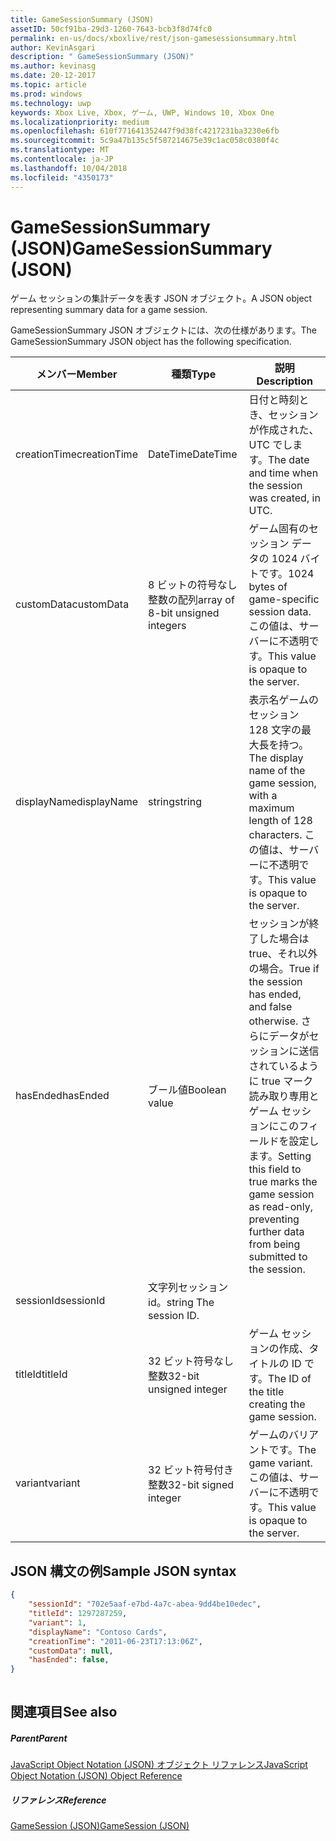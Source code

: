 ```yaml
---
title: GameSessionSummary (JSON)
assetID: 50cf91ba-29d3-1260-7643-bcb3f8d74fc0
permalink: en-us/docs/xboxlive/rest/json-gamesessionsummary.html
author: KevinAsgari
description: " GameSessionSummary (JSON)"
ms.author: kevinasg
ms.date: 20-12-2017
ms.topic: article
ms.prod: windows
ms.technology: uwp
keywords: Xbox Live, Xbox, ゲーム, UWP, Windows 10, Xbox One
ms.localizationpriority: medium
ms.openlocfilehash: 610f771641352447f9d38fc4217231ba3230e6fb
ms.sourcegitcommit: 5c9a47b135c5f587214675e39c1ac058c0380f4c
ms.translationtype: MT
ms.contentlocale: ja-JP
ms.lasthandoff: 10/04/2018
ms.locfileid: "4350173"
---
```

# <a name="gamesessionsummary-json"></a><span data-ttu-id="88889-104">GameSessionSummary (JSON)</span><span class="sxs-lookup"><span data-stu-id="88889-104">GameSessionSummary (JSON)</span></span>
<span data-ttu-id="88889-105">ゲーム セッションの集計データを表す JSON オブジェクト。</span><span class="sxs-lookup"><span data-stu-id="88889-105">A JSON object representing summary data for a game session.</span></span> 
<a id="ID4EN"></a>

  
 
<span data-ttu-id="88889-106">GameSessionSummary JSON オブジェクトには、次の仕様があります。</span><span class="sxs-lookup"><span data-stu-id="88889-106">The GameSessionSummary JSON object has the following specification.</span></span>
 
| <span data-ttu-id="88889-107">メンバー</span><span class="sxs-lookup"><span data-stu-id="88889-107">Member</span></span>| <span data-ttu-id="88889-108">種類</span><span class="sxs-lookup"><span data-stu-id="88889-108">Type</span></span>| <span data-ttu-id="88889-109">説明</span><span class="sxs-lookup"><span data-stu-id="88889-109">Description</span></span>| 
| --- | --- | --- | 
| <span data-ttu-id="88889-110">creationTime</span><span class="sxs-lookup"><span data-stu-id="88889-110">creationTime</span></span>| <span data-ttu-id="88889-111">DateTime</span><span class="sxs-lookup"><span data-stu-id="88889-111">DateTime</span></span>| <span data-ttu-id="88889-112">日付と時刻とき、セッションが作成された、UTC でします。</span><span class="sxs-lookup"><span data-stu-id="88889-112">The date and time when the session was created, in UTC.</span></span> | 
| <span data-ttu-id="88889-113">customData</span><span class="sxs-lookup"><span data-stu-id="88889-113">customData</span></span>| <span data-ttu-id="88889-114">8 ビットの符号なし整数の配列</span><span class="sxs-lookup"><span data-stu-id="88889-114">array of 8-bit unsigned integers</span></span>| <span data-ttu-id="88889-115">ゲーム固有のセッション データの 1024 バイトです。</span><span class="sxs-lookup"><span data-stu-id="88889-115">1024 bytes of game-specific session data.</span></span> <span data-ttu-id="88889-116">この値は、サーバーに不透明です。</span><span class="sxs-lookup"><span data-stu-id="88889-116">This value is opaque to the server.</span></span> | 
| <span data-ttu-id="88889-117">displayName</span><span class="sxs-lookup"><span data-stu-id="88889-117">displayName</span></span>| <span data-ttu-id="88889-118">string</span><span class="sxs-lookup"><span data-stu-id="88889-118">string</span></span>| <span data-ttu-id="88889-119">表示名ゲームのセッション 128 文字の最大長を持つ。</span><span class="sxs-lookup"><span data-stu-id="88889-119">The display name of the game session, with a maximum length of 128 characters.</span></span> <span data-ttu-id="88889-120">この値は、サーバーに不透明です。</span><span class="sxs-lookup"><span data-stu-id="88889-120">This value is opaque to the server.</span></span> | 
| <span data-ttu-id="88889-121">hasEnded</span><span class="sxs-lookup"><span data-stu-id="88889-121">hasEnded</span></span>| <span data-ttu-id="88889-122">ブール値</span><span class="sxs-lookup"><span data-stu-id="88889-122">Boolean value</span></span>| <span data-ttu-id="88889-123">セッションが終了した場合は true、それ以外の場合。</span><span class="sxs-lookup"><span data-stu-id="88889-123">True if the session has ended, and false otherwise.</span></span> <span data-ttu-id="88889-124">さらにデータがセッションに送信されているように true マーク読み取り専用とゲーム セッションにこのフィールドを設定します。</span><span class="sxs-lookup"><span data-stu-id="88889-124">Setting this field to true marks the game session as read-only, preventing further data from being submitted to the session.</span></span> | 
| <span data-ttu-id="88889-125">sessionId</span><span class="sxs-lookup"><span data-stu-id="88889-125">sessionId</span></span>| <span data-ttu-id="88889-126">文字列セッション id。</span><span class="sxs-lookup"><span data-stu-id="88889-126">string The session ID.</span></span> | 
| <span data-ttu-id="88889-127">titleId</span><span class="sxs-lookup"><span data-stu-id="88889-127">titleId</span></span>| <span data-ttu-id="88889-128">32 ビット符号なし整数</span><span class="sxs-lookup"><span data-stu-id="88889-128">32-bit unsigned integer</span></span>| <span data-ttu-id="88889-129">ゲーム セッションの作成、タイトルの ID です。</span><span class="sxs-lookup"><span data-stu-id="88889-129">The ID of the title creating the game session.</span></span>| 
| <span data-ttu-id="88889-130">variant</span><span class="sxs-lookup"><span data-stu-id="88889-130">variant</span></span>| <span data-ttu-id="88889-131">32 ビット符号付き整数</span><span class="sxs-lookup"><span data-stu-id="88889-131">32-bit signed integer</span></span>| <span data-ttu-id="88889-132">ゲームのバリアントです。</span><span class="sxs-lookup"><span data-stu-id="88889-132">The game variant.</span></span> <span data-ttu-id="88889-133">この値は、サーバーに不透明です。</span><span class="sxs-lookup"><span data-stu-id="88889-133">This value is opaque to the server.</span></span>| 
  
<a id="ID4EID"></a>

 
## <a name="sample-json-syntax"></a><span data-ttu-id="88889-134">JSON 構文の例</span><span class="sxs-lookup"><span data-stu-id="88889-134">Sample JSON syntax</span></span>
 

```json
{
    "sessionId": "702e5aaf-e7bd-4a7c-abea-9dd4be10edec",
    "titleId": 1297287259,
    "variant": 1,
    "displayName": "Contoso Cards",
    "creationTime": "2011-06-23T17:13:06Z",
    "customData": null,
    "hasEnded": false,
}
    
```

  
<a id="ID4ERD"></a>

 
## <a name="see-also"></a><span data-ttu-id="88889-135">関連項目</span><span class="sxs-lookup"><span data-stu-id="88889-135">See also</span></span>
 
<a id="ID4ETD"></a>

 
##### <a name="parent"></a><span data-ttu-id="88889-136">Parent</span><span class="sxs-lookup"><span data-stu-id="88889-136">Parent</span></span> 

[<span data-ttu-id="88889-137">JavaScript Object Notation (JSON) オブジェクト リファレンス</span><span class="sxs-lookup"><span data-stu-id="88889-137">JavaScript Object Notation (JSON) Object Reference</span></span>](atoc-xboxlivews-reference-json.md)

  
<a id="ID4E4D"></a>

 
##### <a name="reference"></a><span data-ttu-id="88889-138">リファレンス</span><span class="sxs-lookup"><span data-stu-id="88889-138">Reference</span></span> 

[<span data-ttu-id="88889-139">GameSession (JSON)</span><span class="sxs-lookup"><span data-stu-id="88889-139">GameSession (JSON)</span></span>](json-gamesession.md)

   